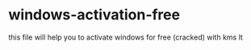 # windows-activation-free
this file will help you to activate windows for free (cracked) with kms lt

